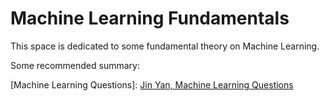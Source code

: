 
# Machine Learning Fundamentals 



This space is dedicated to some fundamental theory on Machine Learning.

Some recommended summary:

[Machine Learning Questions]: 
[Jin Yan, Machine Learning Questions](https://yanjin.space/blog/2020/2020305.html)

